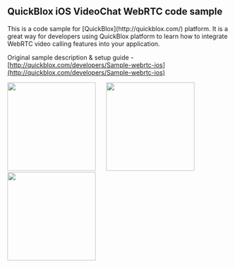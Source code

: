 <h2> QuickBlox iOS VideoChat WebRTC code sample</h2>
This is a code sample for [QuickBlox](http://quickblox.com/) platform. It is a great way for developers using QuickBlox platform to learn how to integrate WebRTC video calling features into your application.

Original sample description & setup guide - [http://quickblox.com/developers/Sample-webrtc-ios](http://quickblox.com/developers/Sample-webrtc-ios)

<img src="http://quickblox.com/developers//images/thumb/1/14/User_List.png/200px-User_List.png" width=200 />
&nbsp;&nbsp;&nbsp;&nbsp; <img src="http://quickblox.com/developers//images/thumb/e/e0/Video_Call.png/200px-Video_Call.png" width=200 />
&nbsp;&nbsp;&nbsp;&nbsp; <img src="http://quickblox.com/developers//images/thumb/0/04/Incoming_Call.png/200px-Incoming_Call.png" width=200 />
